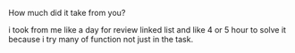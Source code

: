 How much did it take from you?

i took from me like a day for review linked list
and like 4 or 5 hour to solve it because i try many of function not just in the task.